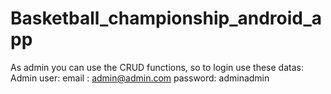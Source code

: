 # Basketball_championship_android_app
As admin you can use the CRUD functions, so to login use these datas:
Admin user: email : admin@admin.com password: adminadmin
